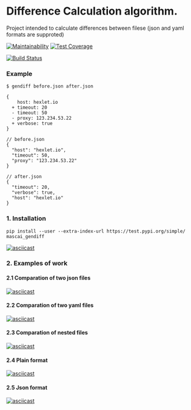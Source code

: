 
# Difference Calculation algorithm.

Project intended to calculate differences between filese (json and yaml formats are supproted)

[![Maintainability](https://api.codeclimate.com/v1/badges/33d5b28bb3429efa8a22/maintainability)](https://codeclimate.com/github/mascai/python-project-lvl2/maintainability)
[![Test Coverage](https://api.codeclimate.com/v1/badges/33d5b28bb3429efa8a22/test_coverage)](https://codeclimate.com/github/mascai/python-project-lvl2/test_coverage)

[![Build Status](https://travis-ci.org/mascai/python-project-lvl2.svg?branch=master)](https://travis-ci.org/mascai/python-project-lvl2)


### Example

```
$ gendiff before.json after.json

{
    host: hexlet.io
  + timeout: 20
  - timeout: 50
  - proxy: 123.234.53.22
  + verbose: true
}
```


```
// before.json
{
  "host": "hexlet.io",
  "timeout": 50,
  "proxy": "123.234.53.22"
}
```

```
// after.json
{
  "timeout": 20,
  "verbose": true,
  "host": "hexlet.io"
}
```

### 1. Installation
``` pip install --user --extra-index-url https://test.pypi.org/simple/ mascai_gendiff ```

[![asciicast](https://asciinema.org/a/BXXoYnHRqyEAKpv54OHjcoRyM.svg)](https://asciinema.org/a/BXXoYnHRqyEAKpv54OHjcoRyM)


### 2. Examples of work
#### 2.1 Comparation of two json files
[![asciicast](https://asciinema.org/a/JV5pLE982NGs3PpE51wAC2QrB.svg)](https://asciinema.org/a/JV5pLE982NGs3PpE51wAC2QrB)

#### 2.2 Comparation of two yaml files
[![asciicast](https://asciinema.org/a/892gMv8CO7RTONCdPfzMnte45.svg)](https://asciinema.org/a/892gMv8CO7RTONCdPfzMnte45)

#### 2.3 Comparation of nested files
[![asciicast](https://asciinema.org/a/dAbvzoOQich4SN4vZnB3UfgJq.svg)](https://asciinema.org/a/dAbvzoOQich4SN4vZnB3UfgJq)

#### 2.4 Plain format
[![asciicast](https://asciinema.org/a/zpNKyQJZLHws31lhrXYDSgSO5.svg)](https://asciinema.org/a/zpNKyQJZLHws31lhrXYDSgSO5)

#### 2.5 Json format

[![asciicast](https://asciinema.org/a/EvKnBMNi2bUK5HURGU1Rtgwfv.svg)](https://asciinema.org/a/EvKnBMNi2bUK5HURGU1Rtgwfv)
